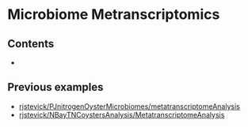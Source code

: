 # Microbiome Metranscriptomics

## Contents

-


## Previous examples

- [rjstevick/PJnitrogenOysterMicrobiomes/metatranscriptomeAnalysis](https://github.com/rjstevick/PJnitrogenOysterMicrobiomes/tree/master/metatranscriptomeAnalysis)
- [rjstevick/NBayTNCoystersAnalysis/MetatranscriptomeAnalysis](https://github.com/rjstevick/NBayTNCoystersAnalysis/tree/master/MetatranscriptomeAnalysis)
